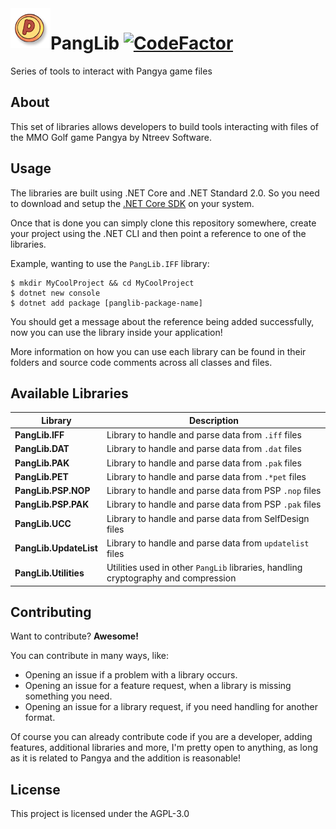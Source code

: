 <img align="left" src=".github/Images/pang.png" width="64" />

# PangLib [![CodeFactor](https://www.codefactor.io/repository/github/pangyatools/panglib/badge)](https://www.codefactor.io/repository/github/pangyatools/panglib)

Series of tools to interact with Pangya game files

## About

This set of libraries allows developers to build tools interacting with files of the MMO Golf game Pangya by Ntreev Software.

## Usage

The libraries are built using .NET Core and .NET Standard 2.0. So you need to download and setup the [.NET Core SDK](https://www.microsoft.com/net/download) on your system.

Once that is done you can simply clone this repository somewhere, create your project using the .NET CLI and then point a reference to one of the libraries.

Example, wanting to use the `PangLib.IFF` library:

```
$ mkdir MyCoolProject && cd MyCoolProject
$ dotnet new console
$ dotnet add package [panglib-package-name]
```

You should get a message about the reference being added successfully, now you can use the library inside your application!

More information on how you can use each library can be found in their folders and source code comments across all classes and files.

## Available Libraries

| Library                | Description                                                                        |
| ---------------------- | ---------------------------------------------------------------------------------- |
| **PangLib.IFF**        | Library to handle and parse data from `.iff` files                                 |
| **PangLib.DAT**        | Library to handle and parse data from `.dat` files                                 |
| **PangLib.PAK**        | Library to handle and parse data from `.pak` files                                 |
| **PangLib.PET**        | Library to handle and parse data from `.*pet` files                                |
| **PangLib.PSP.NOP**    | Library to handle and parse data from PSP `.nop` files                             |
| **PangLib.PSP.PAK**    | Library to handle and parse data from PSP `.pak` files                             |
| **PangLib.UCC**        | Library to handle and parse data from SelfDesign files                             |
| **PangLib.UpdateList** | Library to handle and parse data from `updatelist` files                           |
| **PangLib.Utilities**  | Utilities used in other `PangLib` libraries, handling cryptography and compression |

## Contributing

Want to contribute? **Awesome!**

You can contribute in many ways, like:

- Opening an issue if a problem with a library occurs.
- Opening an issue for a feature request, when a library is missing something you need.
- Opening an issue for a library request, if you need handling for another format.

Of course you can already contribute code if you are a developer, adding features, additional libraries and more, I'm
pretty open to anything, as long as it is related to Pangya and the addition is reasonable!

## License

This project is licensed under the AGPL-3.0
